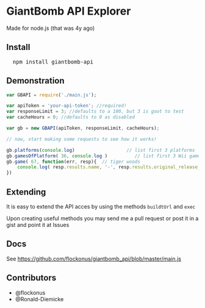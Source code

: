 # GiantBomb API Explorer

Made for node.js (that was 4y ago)

## Install

<pre>
  npm install giantbomb-api
</pre>

## Demonstration

```javascript
var GBAPI = require('./main.js');

var apiToken = 'your-api-token'; //required!
var responseLimit = 3; //defaults to a 100, but 3 is goot to test
var cacheHours = 0; //defaults to 0 as disabled

var gb = new GBAPI(apiToken, responseLimit, cacheHours);

// now, start making some requests to see how it works!

gb.platforms(console.log)                   // list first 3 platforms
gb.gamesOfPlatform( 36, console.log )          // list first 3 Wii games
gb.game( 67, function(err, resp){  // tiger woods
	console.log( resp.results.name, '-', resp.results.original_release_date )
})
```

## Extending

It is easy to extend the API acces by using the methods `buildtUrl` and `exec`

Upon creating useful methods you may send me a pull request or post it in a gist and point it at Issues

## Docs

See https://github.com/flockonus/giantbomb_api/blob/master/main.js

## Contributors

- @flockonus
- @Ronald-Diemicke
